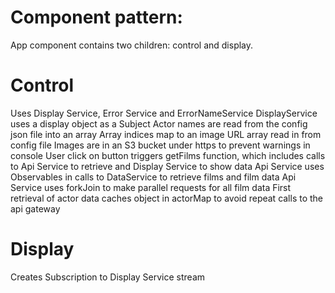# Component pattern:
App component contains two children: control and display.

# Control
Uses Display Service, Error Service and ErrorNameService
DisplayService uses a display object as a Subject
Actor names are read from the config json file into an array
Array indices map to an image URL array read in from config file
Images are in an S3 bucket under https to prevent warnings in console
User click on button triggers getFilms function, which includes calls to Api Service to retrieve and Display Service to show data
Api Service uses Observables in calls to DataService to retrieve films and film data
Api Service uses forkJoin to make parallel requests for all film data
First retrieval of actor data caches object in actorMap to avoid repeat calls to the api gateway

# Display
Creates Subscription to Display Service stream